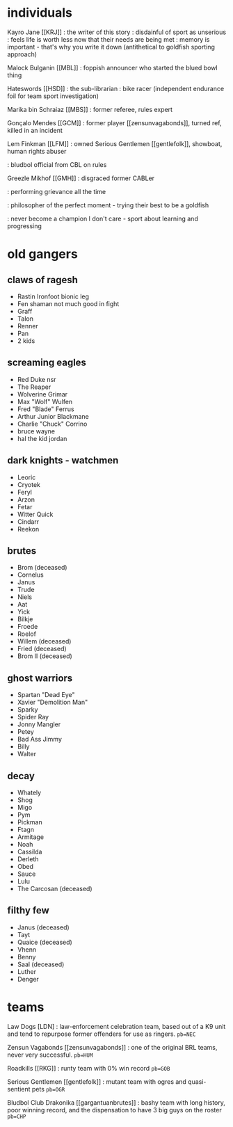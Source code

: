 # individuals

Kayro Jane [[KRJ]]
: the writer of this story
: disdainful of sport as unserious
: feels life is worth less now that their needs are being met
: memory is important - that's why you write it down (antithetical to goldfish sporting approach)

Malock Bulganin [[MBL]]
: foppish announcer who started the blued bowl thing

Hateswords [[HSD]]
: the sub-librarian
: bike racer (independent endurance foil for team sport investigation)

Marika bin Schraiaz [[MBS]]
: former referee, rules expert

Gonçalo Mendes [[GCM]]
: former player [[zensunvagabonds]], turned ref, killed in an incident

Lem Finkman [[LFM]]
: owned Serious Gentlemen [[gentlefolk]], showboat, human rights abuser

: bludbol official from CBL on rules

Greezle Mikhof [[GMH]]
: disgraced former CABLer

: performing grievance all the time

: philosopher of the perfect moment - trying their best to be a goldfish

: never become a champion I don't care - sport about learning and progressing



# old gangers

## claws of ragesh

* Rastin Ironfoot bionic leg
* Fen shaman not much good in fight
* Graff
* Talon
* Renner
* Pan
* 2 kids

## screaming eagles

* Red Duke nsr
* The Reaper
* Wolverine Grimar
* Max "Wolf" Wulfen
* Fred "Blade" Ferrus
* Arthur Junior Blackmane
* Charlie "Chuck" Corrino
* bruce wayne
* hal the kid jordan

## dark knights - watchmen

* Leoric
* Cryotek
* Feryl
* Arzon
* Fetar
* Witter Quick
* Cindarr
* Reekon

## brutes

* Brom (deceased)
* Cornelus
* Janus
* Trude
* Niels
* Aat
* Yick
* Bilkje
* Froede
* Roelof
* Willem (deceased)
* Fried (deceased)
* Brom II (deceased)

## ghost warriors

* Spartan "Dead Eye"
* Xavier "Demolition Man"
* Sparky
* Spider Ray
* Jonny Mangler
* Petey
* Bad Ass Jimmy
* Billy
* Walter

## decay

* Whately
* Shog
* Migo
* Pym
* Pickman
* Ftagn
* Armitage
* Noah
* Cassilda
* Derleth
* Obed
* Sauce
* Lulu
* The Carcosan (deceased)

## filthy few

* Janus (deceased)
* Tayt
* Quaice (deceased)
* Vhenn
* Benny
* Saal (deceased)
* Luther
* Denger

# teams

Law Dogs [LDN]
: law-enforcement celebration team, based out of a K9 unit and tend to repurpose former offenders for use as ringers. `pb=NEC`

Zensun Vagabonds [[zensunvagabonds]]
: one of the original BRL teams, never very successful. `pb=HUM`

Roadkills [[RKG]]
: runty team with 0% win record `pb=GOB`

Serious Gentlemen [[gentlefolk]]
: mutant team with ogres and quasi-sentient pets `pb=OGR`

Bludbol Club Drakonika [[gargantuanbrutes]]
: bashy team with long history, poor winning record, and the dispensation to have 3 big guys on the roster `pb=CHP`

